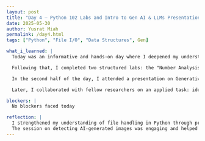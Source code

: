 ```yaml
---
layout: post
title: "Day 4 – Python 102 Labs and Intro to Gen AI & LLMs Presentation"
date: 2025-05-30
author: Yusrat Miah
permalink: /day4.html
tags: ["Python", "File I/O", "Data Structures", Gen]

what_i_learned: |
  Today was an informative and hands-on day where I deepened my understanding of file I/O processes in Python and explored foundational concepts in Generative AI and Large Language Models (LLMs). In the first half of the day, I tackled several problem-solving challenges that focused on working with files. These included building a "Line Counter" to count the number of lines in a file, creating a script to "Search for a Word in File," and writing a program to "Copy Contents to Another File." These exercises helped reinforce skills in reading from and writing to files, as well as string manipulation and basic control flow in Python.

  Following that, I completed two structured labs: the "Number Analysis Lab," where I processed numerical data from a file to calculate statistics like max, min, and average; and the "City Weather Log Analyzer," which involved parsing structured weather data and extracting meaningful summaries. These labs emphasized working with structured data, loops, conditionals, and modular code organization.

  In the second half of the day, I attended a presentation on Generative AI and LLMs, which offered a comprehensive overview of how AI, Machine Learning, and Deep Learning differ in scope and application. The presentation also introduced how LLMs are trained, the capabilities of generative models, and some current real-world use cases.

  Later, I collaborated with fellow researchers on an applied task: identifying whether images were AI-generated or captured by a real camera. This exercise highlighted the challenges in distinguishing synthetic content from authentic media and sparked discussions around digital literacy, model bias, and the future of AI-generated visuals.

blockers: |
  No blockers faced today

reflection: |
  I strengthened my understanding of file handling in Python through practical challenges and labs. I also gained valuable insights into Generative AI and LLMs, particularly the differences between AI, machine learning, and deep learning. 
  The session on detecting AI-generated images was engaging and helped connect theory to real-world applications. Overall, it was a productive day that combined hands-on coding with foundational AI concepts.
---
```

